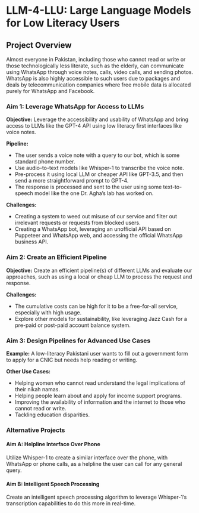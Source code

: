 # **LLM-4-LLU: Large Language Models for Low Literacy Users**

## Project Overview

Almost everyone in Pakistan, including those who cannot read or write or those technologically less literate, such as the elderly, can communicate using WhatsApp through voice notes, calls, video calls, and sending photos. WhatsApp is also highly accessible to such users due to packages and deals by telecommunication companies where free mobile data is allocated purely for WhatsApp and Facebook.

### Aim 1: Leverage WhatsApp for Access to LLMs

**Objective:** Leverage the accessibility and usability of WhatsApp and bring access to LLMs like the GPT-4 API using low literacy first interfaces like voice notes.

**Pipeline:** 
- The user sends a voice note with a query to our bot, which is some standard phone number.
- Use audio-to-text models like Whisper-1 to transcribe the voice note.
- Pre-process it using local LLM or cheaper API like GPT-3.5, and then send a more straightforward prompt to GPT-4.
- The response is processed and sent to the user using some text-to-speech model like the one Dr. Agha’s lab has worked on.

**Challenges:** 
- Creating a system to weed out misuse of our service and filter out irrelevant requests or requests from blocked users.
- Creating a WhatsApp bot, leveraging an unofficial API based on Puppeteer and WhatsApp web, and accessing the official WhatsApp business API.

### Aim 2: Create an Efficient Pipeline

**Objective:** Create an efficient pipeline(s) of different LLMs and evaluate our approaches, such as using a local or cheap LLM to process the request and response.

**Challenges:** 
- The cumulative costs can be high for it to be a free-for-all service, especially with high usage.
- Explore other models for sustainability, like leveraging Jazz Cash for a pre-paid or post-paid account balance system.

### Aim 3: Design Pipelines for Advanced Use Cases

**Example:** 
A low-literacy Pakistani user wants to fill out a government form to apply for a CNIC but needs help reading or writing.

**Other Use Cases:** 
- Helping women who cannot read understand the legal implications of their nikah namas.
- Helping people learn about and apply for income support programs.
- Improving the availability of information and the internet to those who cannot read or write.
- Tackling education disparities.

### Alternative Projects

#### Aim A: Helpline Interface Over Phone

Utilize Whisper-1 to create a similar interface over the phone, with WhatsApp or phone calls, as a helpline the user can call for any general query.

#### Aim B: Intelligent Speech Processing

Create an intelligent speech processing algorithm to leverage Whisper-1’s transcription capabilities to do this more in real-time.
